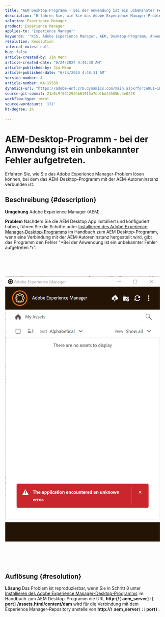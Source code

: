```yaml
---
title: "AEM Desktop-Programm - Bei der Anwendung ist ein unbekannter Fehler aufgetreten"
description: "Erfahren Sie, wie Sie das Adobe Experience Manager-Problem lösen können, bei dem das AEM-Desktop-Programm mit der AEM-Autoreninstanz verbunden ist."
solution: Experience Manager
product: Experience Manager
applies-to: "Experience Manager"
keywords: '"KCS, Adobe Experience Manager, AEM, Desktop-Programm, Anwendung ist auf einen unbekannten Fehler gestoßen, FAQ'
resolution: Resolution
internal-notes: null
bug: false
article-created-by: Jim Menn
article-created-date: "6/24/2024 4:43:38 AM"
article-published-by: Jim Menn
article-published-date: "6/24/2024 4:48:11 AM"
version-number: 4
article-number: KA-19580
dynamics-url: "https://adobe-ent.crm.dynamics.com/main.aspx?forceUCI=1&pagetype=entityrecord&etn=knowledgearticle&id=5b64ce51-e431-ef11-8409-000d3a5a67ba"
source-git-commit: 21a0c9f0212964b61916a7dbfbd24585bc4e0228
workflow-type: tm+mt
source-wordcount: '171'
ht-degree: 1%

---
```


# AEM-Desktop-Programm - bei der Anwendung ist ein unbekannter Fehler aufgetreten.


Erfahren Sie, wie Sie das Adobe Experience Manager-Problem lösen können, bei dem das AEM-Desktop-Programm mit der AEM-Autoreninstanz verbunden ist.

## Beschreibung {#description}


<b>Umgebung</b>
Adobe Experience Manager (AEM)

<b>Problem</b>
Nachdem Sie die AEM Desktop App installiert und konfiguriert haben, führen Sie die Schritte unter [Installieren des Adobe Experience Manager-Desktop-Programms](https://experienceleague.adobe.com/docs/experience-manager-desktop-app/using/install-upgrade.html?lang=en#install-v2) im Handbuch zum AEM Desktop-Programm, wenn eine Verbindung mit der AEM-Autoreninstanz hergestellt wird, gibt das Programm den Fehler &quot;*Bei der Anwendung ist ein unbekannter Fehler aufgetreten.*r&quot;.
<br><br><br> <br><br> ![](assets/___5c64ce51-e431-ef11-8409-000d3a5a67ba___.png)<br><br> <br><br> 

## Auflösung {#resolution}


<b>Lösung</b>
Das Problem ist reproduzierbar, wenn Sie in Schritt 8 unter [Installieren des Adobe Experience Manager-Desktop-Programms](https://experienceleague.adobe.com/docs/experience-manager-desktop-app/using/install-upgrade.html?lang=en#install-v2) im Handbuch zum AEM Desktop-Programm die URL <b>http://`[` aem_server`]` :`[` port`]` /assets.html/content/dam</b> wird für die Verbindung mit dem Experience Manager-Repository anstelle von <b>http://`[` aem_server`]` :`[` port`]` </b>.
